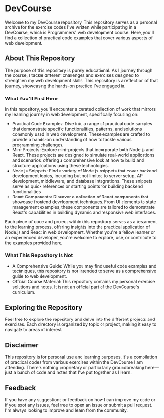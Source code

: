 # DevCourse
Welcome to my DevCourse repository. This repository serves as a personal archive for the exercise codes I've written while participating in a DevCourse, which is Programmers' web development course. Here, you'll find a collection of practical code examples that cover various aspects of web development.

## About This Repository
The purpose of this repository is purely educational. As I journey through the course, I tackle different challenges and exercises designed to strengthen my web development skills. This repository is a reflection of that journey, showcasing the hands-on practice I've engaged in.

### What You'll Find Here
In this repository, you'll encounter a curated collection of work that mirrors my learning journey in web development, specifically focusing on:

- Practical Code Examples: Dive into a range of practical code samples that demonstrate specific functionalities, patterns, and solutions commonly used in web development. These examples are crafted to provide a hands-on understanding of how to tackle various programming challenges.
- Mini-Projects: Explore mini-projects that incorporate both Node.js and React. These projects are designed to simulate real-world applications and scenarios, offering a comprehensive look at how to build and structure applications using these technologies.
- Node.js Snippets: Find a variety of Node.js snippets that cover backend development topics, including but not limited to server setup, API development, middleware, and database integrations. These snippets serve as quick references or starting points for building backend functionalities.
- React Components: Discover a collection of React components that showcase frontend development techniques. From UI elements to state management examples, these components are tailored to demonstrate React's capabilities in building dynamic and responsive web interfaces.

Each piece of code and project within this repository serves as a testament to the learning process, offering insights into the practical application of Node.js and React in web development. Whether you're a fellow learner or an experienced developer, you're welcome to explore, use, or contribute to the examples provided here.
### What This Repository Is Not
- A Comprehensive Guide: While you may find useful code examples and techniques, this repository is not intended to serve as a comprehensive guide to web development.
- Official Course Material: This repository contains my personal exercise solutions and notes. It is not an official part of the DevCourse's curriculum.

## Exploring the Repository
Feel free to explore the repository and delve into the different projects and exercises. Each directory is organized by topic or project, making it easy to navigate to areas of interest.

## Disclaimer
This repository is for personal use and learning purposes. It's a compilation of practical codes from various exercises within the DevCourse I am attending. There's nothing proprietary or particularly groundbreaking here—just a bunch of code and notes that I've put together as I learn.

## Feedback
If you have any suggestions or feedback on how I can improve my code or if you spot any issues, feel free to open an issue or submit a pull request. I'm always looking to improve and learn from the community.
